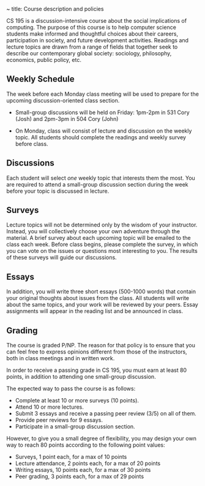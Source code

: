 ~ title: Course description and policies

CS 195 is a discussion-intensive course about the social implications of
computing. The purpose of this course is to help computer science students make
informed and thoughtful choices about their careers, participation in society,
and future development activities. Readings and lecture topics are drawn from a
range of fields that together seek to describe our contemporary global society:
sociology, philosophy, economics, public policy, etc.

Weekly Schedule
---------------

The week before each Monday class meeting will be used to prepare for the
upcoming discussion-oriented class section.

* Small-group discussions will be held on Friday: 1pm-2pm in 531 Cory (Josh)
  and 2pm-3pm in 504 Cory (John)

* On Monday, class will consist of lecture and discussion on the weekly topic.
  All students should complete the readings and weekly survey before class.

Discussions
-----------

Each student will select *one* weekly topic that interests them the most. You
are required to attend a small-group discussion section during the week before
your topic is discussed in lecture.

Surveys
-------

Lecture topics will not be determined only by the wisdom of your instructor.
Instead, you will collectively choose your own adventure through the material.
A brief survey about each upcoming topic will be emailed to the class each
week. Before class begins, please complete the survey, in which you can vote on
the issues or questions most interesting to you. The results of these surveys
will guide our discussions.

Essays
------

In addition, you will write three short essays (500-1000 words) that contain
your original thoughts about issues from the class. All students will write
about the same topics, and your work will be reviewed by your peers. Essay
assignments will appear in the reading list and be announced in class.

Grading
-------

The course is graded P/NP. The reason for that policy is to ensure that you can
feel free to express opinions different from those of the instructors, both in
class meetings and in written work.

In order to receive a passing grade in CS 195, you must earn at least 80
points, in addition to attending one small-group discussion.

The expected way to pass the course is as follows:

 * Complete at least 10 or more surveys (10 points).
 * Attend 10 or more lectures.
 * Submit 3 essays and receive a passing peer review (3/5) on all of them.
 * Provide peer reviews for 9 essays.
 * Participate in a small-group discussion section.

However, to give you a small degree of flexibility, you may design your own way
to reach 80 points according to the following point values:

 * Surveys, 1 point each, for a max of 10 points
 * Lecture attendance, 2 points each, for a max of 20 points
 * Writing essays, 10 points each, for a max of 30 points
 * Peer grading, 3 points each, for a max of 29 points


